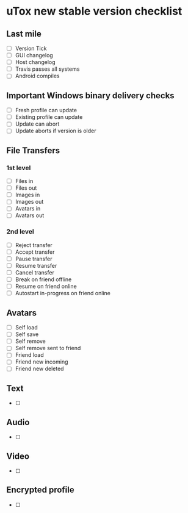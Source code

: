 # uTox new stable version checklist

## Last mile
- [ ] Version Tick
- [ ] GUI changelog
- [ ] Host changelog
- [ ] Travis passes all systems
- [ ] Android compiles

## Important Windows binary delivery checks
- [ ] Fresh profile can update
- [ ] Existing profile can update
- [ ] Update can abort
- [ ] Update aborts if version is older

## File Transfers
### 1st level
- [ ] Files in
- [ ] Files out
- [ ] Images in
- [ ] Images out
- [ ] Avatars in
- [ ] Avatars out

### 2nd level
- [ ] Reject transfer
- [ ] Accept transfer
- [ ] Pause transfer
- [ ] Resume transfer
- [ ] Cancel transfer
- [ ] Break on friend offline
- [ ] Resume on friend online
- [ ] Autostart in-progress on friend online

## Avatars
- [ ] Self load
- [ ] Self save
- [ ] Self remove
- [ ] Self remove sent to friend
- [ ] Friend load
- [ ] Friend new incoming
- [ ] Friend new deleted

## Text
- [ ]

## Audio
- [ ]

## Video
- [ ]

## Encrypted profile
- [ ]

